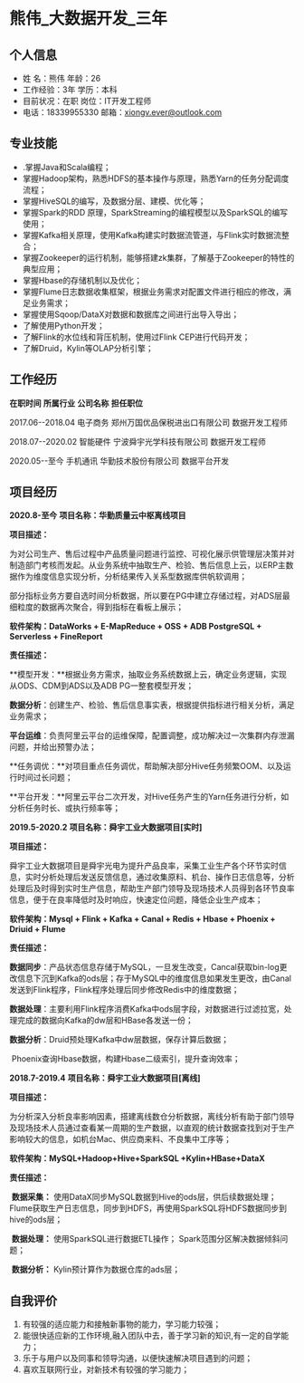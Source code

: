 # 熊伟\_大数据开发_三年

## 个人信息

- 姓   名：熊伟                            	  						年龄：26
- 工作经验：3年                                                       学历：本科
- 目前状况：在职                                                     岗位：IT开发工程师
- 电话：18339955330                                             邮箱：xiongv.ever@outlook.com

## 专业技能

- .掌握Java和Scala编程；
- 掌握Hadoop架构，熟悉HDFS的基本操作与原理，熟悉Yarn的任务分配调度流程；
- 掌握HiveSQL的编写，及数据分层、建模、优化等；
- 掌握Spark的RDD 原理，SparkStreaming的编程模型以及SparkSQL的编写使用；
- 掌握Kafka相关原理，使用Kafka构建实时数据流管道，与Flink实时数据流整合；
- 掌握Zookeeper的运行机制，能够搭建zk集群，了解基于Zookeeper的特性的典型应用；
- 掌握Hbase的存储机制以及优化；
- 掌握Flume日志数据收集框架，根据业务需求对配置文件进行相应的修改，满足业务需求；
- 掌握使用Sqoop/DataX对数据和数据库之间进行出导入导出；
- 了解使用Python开发；
- 了解Flink的水位线和背压机制，使用过Flink CEP进行代码开发；
- 了解Druid，Kylin等OLAP分析引擎；

## 工作经历

**在职时间**                      **所属行业**         **公司名称**                                                       **担任职位**

2017.06--2018.04       电子商务	    郑州万国优品保税进出口有限公司             数据开发工程师

2018.07--2020.02       智能硬件        宁波舜宇光学科技有限公司                         数据开发工程师

2020.05--至今             手机通讯        华勤技术股份有限公司                                 数据平台开发

## 项目经历

**2020.8-至今**                                                              **项目名称：华勤质量云中枢离线项目**

**项目描述：**

​		为对公司生产、售后过程中产品质量问题进行监控、可视化展示供管理层决策并对制造部门考核而发起。从业务系统中抽取生产、检验、售后信息上云，以ERP主数据作为维度信息实现分析，分析结果传入关系型数据库供帆软调用；

​		部分指标业务方要自选时间分析数据，所以要在PG中建立存储过程，对ADS层最细粒度的数据再次聚合，得到指标在看板上展示；

**软件架构：DataWorks + E-MapReduce + OSS + ADB PostgreSQL + Serverless +  FineReport** 

**责任描述：**

​	**模型开发：**根据业务方需求，抽取业务系统数据上云，确定业务逻辑，实现从ODS、CDM到ADS以及ADB PG一整套模型开发；

​	**数据分析**：创建生产、检验、售后信息事实表，根据提供指标进行相关分析，满足业务需求；

​	**平台运维**：负责阿里云平台的运维保障，配置调整，成功解决过一次集群内存泄漏问题，并给出预警办法；

​	**任务调优：**对项目重点任务调优，帮助解决部分Hive任务频繁OOM、以及运行时间过长问题；

​	**平台开发：**阿里云平台二次开发，对Hive任务产生的Yarn任务进行分析，如分析任务时长、或执行频率等；



**2019.5-2020.2**                                                       **项目名称：舜宇工业大数据项目[实时]**

**项目描述：**

​		舜宇工业大数据项目是舜宇光电为提升产品良率，采集工业生产各个环节实时信息，实时分析处理后发送反馈信息，通过收集原料、机台、操作日志信息等，分析处理后及时得到实时生产信息，帮助生产部门领导及现场技术人员得到各环节良率信息，便于在良率降低时及时响应，快速定位问题，降低企业生产成本； 

**软件架构：Mysql + Flink + Kafka + Canal + Redis + Hbase + Phoenix + Driuid + Flume**

**责任描述：**

​	**数据同步**：产品状态信息存储于MySQL，一旦发生改变，Cancal获取bin-log更改信息下沉到Kafka的ods层；存于MySQL中的维度信息如果发生更改，由Canal 发送到Flink程序，Flink程序处理后同步修改Redis中的维度数据；

​	**数据处理**：主要利用Flink程序消费Kafka中ods层字段，对数据进行过滤拉宽，处理完成的数据向Kafka的dw层和HBase各发送一份；

​	**数据分析**：Druid预处理Kafka中dw层数据，保存计算后数据；

​	               	Phoenix查询Hbase数据，构建Hbase二级索引，提升查询效率；



**2018.7-2019.4**                                                    **项目名称：舜宇工业大数据项目[离线]**

**项目描述：**

为分析深入分析良率影响因素，搭建离线数仓分析数据，离线分析有助于部门领导及现场技术人员通过查看某一周期的生产数据，以直观的统计数据查找到对于生产影响较大的信息，如机台Mac、供应商来料、不良集中工序等；

**软件架构：MySQL+Hadoop+Hive+SparkSQL +Kylin+HBase+DataX**

**责任描述：**

​	**数据采集：**    使用DataX同步MySQL数据到Hive的ods层，供后续数据处理； Flume获取生产日志信息，同步到HDFS，再使用SparkSQL将HDFS数据同步到hive的ods层；

​	**数据处理：**    使用SparkSQL进行数据ETL操作； Spark范围分区解决数据倾斜问题；

​	**数据分析：**    Kylin预计算作为数据仓库的ads层；



## **自我评价**

1. 有较强的适应能力和接触新事物的能力，学习能力较强；
2. 能很快适应新的工作环境,融入团队中去，善于学习新的知识,有一定的自学能力；
3. 乐于与用户以及同事和领导沟通，以便快速解决项目遇到的问题；
4. 喜欢互联网行业，对新技术有较强的学习能力；

